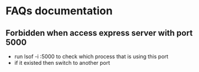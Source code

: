 # FAQs documentation

## Forbidden when access express server with port 5000

- run lsof -i :5000 to check which process that is using this port
- if it existed then switch to another port